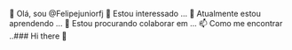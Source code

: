 👋 Olá, sou @Felipejuniorfj
👀 Estou interessado ...
🌱 Atualmente estou aprendendo ...
💞️ Estou procurando colaborar em ...
📫 Como me encontrar ..### Hi there 👋

<!--
**Felipejuniorfj/Felipejuniorfj** is a ✨ _special_ ✨ repository because its `README.md` (this file) appears on your GitHub profile.

Here are some ideas to get you started:

- 🔭 I’m currently working on ...
- 🌱 I’m currently learning ...
- 👯 I’m looking to collaborate on ...
- 🤔 I’m looking for help with ...
- 💬 Ask me about ...
- 📫 How to reach me: ...
- 😄 Pronouns: ...
- ⚡ Fun fact: ...
-->
